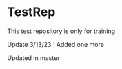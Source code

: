 # TestRep


This test repository is only for training

Update 3/13/23
'
Added one more 

Updated in master
